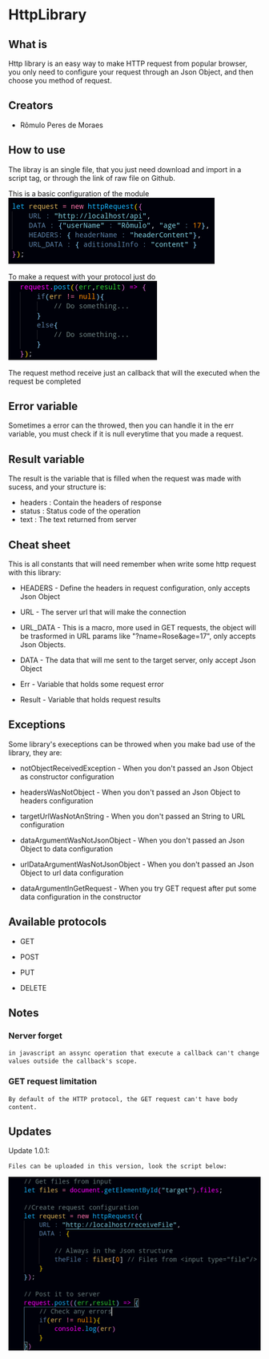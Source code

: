 # HttpLibrary

## What is
<p>Http library is an easy way to make HTTP request from popular browser, you only need to configure your request through an Json Object, and then choose you method of request.</p>

## Creators 
- Rômulo Peres de Moraes

## How to use
The libray is an single file, that you just need download and import in a script tag, or through the link of raw file on Github.


This is a basic configuration of the module
<br/>
<img src="./images/configuration.png">

To make a request with your protocol just do
<br/>
<img src="./images/request.png">

The request method receive just an callback that will the executed when the request be completed


## Error variable
Sometimes a error can the throwed, then you can handle it in the err variable, you must check if it is null everytime that you made a request.

## Result variable
The result is the variable that is filled when the request was made with sucess, and your structure is:

- headers : Contain the headers of response
- status : Status code of the operation
- text : The text returned from server

## Cheat sheet
This is all constants that will need remember when write some http request with this library:

- HEADERS - Define the headers in request configuration, only accepts Json Object

- URL - The server url that will make the connection

- URL_DATA - This is a macro, more used in GET requests, the object will be trasformed in URL params like "?name=Rose&age=17", only accepts Json Objects.

- DATA - The data that will me sent to the target server, only accept Json Object

- Err - Variable that holds some request error

- Result - Variable that holds request results

## Exceptions
Some library's execeptions can be throwed when you make bad use of the library, they are:

- notObjectReceivedException - When you don't passed an Json Object as constructor configuration

- headersWasNotObject - When you don't passed an Json Object to headers configuration

- targetUrlWasNotAnString - When you don't passed an String to URL configuration

- dataArgumentWasNotJsonObject - When you don't passed an Json Object to data configuration

- urlDataArgumentWasNotJsonObject - When you don't passed an Json Object to url data configuration

- dataArgumentInGetRequest - When you try GET request after put some data configuration in the constructor

## Available protocols

- GET

- POST

- PUT

- DELETE

## Notes
<h3>Nerver forget</h3>
        
    in javascript an assync operation that execute a callback can't change values outside the callback's scope.

<h3>GET request limitation</h3>

    By default of the HTTP protocol, the GET request can't have body content.




## Updates

Update 1.0.1:

    Files can be uploaded in this version, look the script below:
    
<img src="./images/uploadFiles.png">

